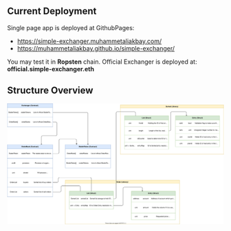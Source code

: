 ## Current Deployment

Single page app is deployed at GithubPages:

* https://simple-exchanger.muhammetaliakbay.com/
* https://muhammetaliakbay.github.io/simple-exchanger/

You may test it in **Ropsten** chain. Official Exchanger is deployed at: **official.simple-exchanger.eth**

## Structure Overview

![structure.drawio](./docs/structure.drawio.svg)